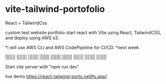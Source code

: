 # vite-tailwind-portofolio
React + TailwindCss
 
 custom test website portfolio start react with Vite using React, TailwindCSS, and deploy using AWS s3.
 
*i will use AWS CLI and AWS CodePipeline for CI/CD.
*next week.

||||||| |||||||   ||||||| ||||||| |||||||   ||||||| ||||||| |||||||   |||||||
 
 Start vite server with  "npm run dev"

live demo https://react-tailwind-porto.netlify.app/
